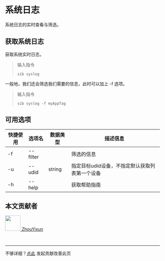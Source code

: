 # 系统日志

系统日志的实时查看与筛选。

## 获取系统日志

获取系统实时日志。

> 输入指令
> ```
> sib syslog
> ```
 
一般地，我们还会筛选我们需要的信息，此时可以加上 -f 选项。

> 输入指令
> ```
> sib syslog -f myAppTag
> ```

## 可用选项

|  快捷使用 | 选项名  | 数据类型 | 描述信息 |
|  ----  | ----  | ---- | ---- |
| -f  | --filter |  | 筛选的信息    |
| -u  | --udid | string | 指定目标udid设备，不指定默认获取列表第一个设备  |
| -h  | --help | |  获取帮助指南  |

## 本文贡献者
<div class="cont">
<a href="https://github.com/ZhouYixun" target="_blank">
<img src="https://avatars.githubusercontent.com/u/56339314?v=4" width="50"/>
<span>ZhouYixun</span>
</a>
</div>


&nbsp;
&nbsp;
***
不够详细？[点此](https://github.com/SonicCloudOrg/sonic-offical-website/edit/main/src/markdown/sib/sib-syslog.md) 发起贡献改善此页